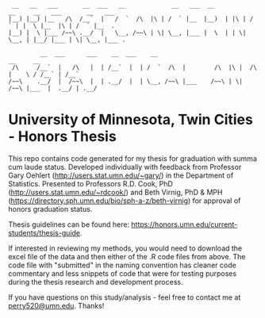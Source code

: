 ```  
 __   __   ___       __  ___   __             __   ___  __           __     __   ___       __   ___  
|__) |__) |__   /\  /__`  |   /  `  /\  |\ | /  ` |__  |__)  | |\ | /  ` | |  \ |__  |\ | /  ` |__  .
|__) |  \ |___ /~~\ .__/  |   \__, /~~\ | \| \__, |___ |  \  | | \| \__, | |__/ |___ | \| \__, |___ .
                                                                                                         
         __  ___      ___    __  ___    __                                        __     __              
 /\     /__`  |   /\   |  | /__`  |  | /  `  /\  |        /\  |\ |  /\  |    \ / /__` | /__`             
/~~\    .__/  |  /~~\  |  | .__/  |  | \__, /~~\ |___    /~~\ | \| /~~\ |___  |  .__/ | .__/ 

```  

# University of Minnesota, Twin Cities - Honors Thesis

This repo contains code generated for my thesis for graduation with summa cum laude status. Developed individually with feedback from Professor Gary Oehlert (http://users.stat.umn.edu/~gary/) in the Department of Statistics. Presented to Professors R.D. Cook, PhD (http://users.stat.umn.edu/~rdcook/) and Beth Virnig, PhD & MPH (https://directory.sph.umn.edu/bio/sph-a-z/beth-virnig) for approval of honors graduation status.

Thesis guidelines can be found here: https://honors.umn.edu/current-students/thesis-guide.

If interested in reviewing my methods, you would need to download the excel file of the data and then either of the .R code files from above. The code file with "submitted" in the naming convention has cleaner code commentary and less snippets of code that were for testing purposes during the thesis research and development process. 

If you have questions on this study/analysis - feel free to contact me at perry520@umn.edu. Thanks!
